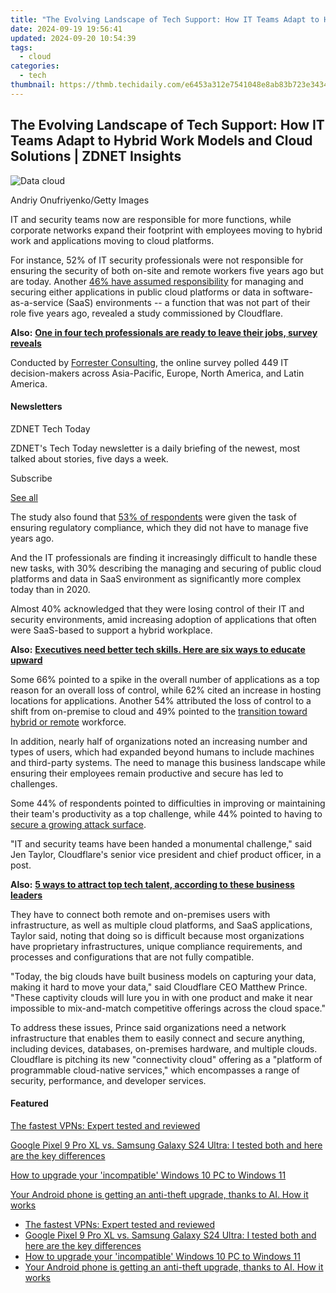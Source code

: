 ```yaml
---
title: "The Evolving Landscape of Tech Support: How IT Teams Adapt to Hybrid Work Models and Cloud Solutions | ZDNET Insights"
date: 2024-09-19 19:56:41
updated: 2024-09-20 10:54:39
tags:
  - cloud
categories:
  - tech
thumbnail: https://thmb.techidaily.com/e6453a312e7541048e8ab83b723e3434e4f0870a3a576f7f373a87bb16fe603f.jpg
---
```


## The Evolving Landscape of Tech Support: How IT Teams Adapt to Hybrid Work Models and Cloud Solutions | ZDNET Insights

![Data cloud](https://www.zdnet.com/a/img/resize/85ad3fb21c1da5bbc9285caf1147d0aec7cfdd87/2023/09/27/0d101cfe-d9f2-4bd2-afce-b1c540dc0dfc/gettyimages-1459535120.jpg?auto=webp&width=1280)

Andriy Onufriyenko/Getty Images

IT and security teams now are responsible for more functions, while corporate networks expand their footprint with employees moving to hybrid work and applications moving to cloud platforms. 

For instance, 52% of IT security professionals were not responsible for ensuring the security of both on-site and remote workers five years ago but are today. Another [46% have assumed responsibility](https://blog.cloudflare.com/welcome-to-connectivity-cloud/) for managing and securing either applications in public cloud platforms or data in software-as-a-service (SaaS) environments -- a function that was not part of their role five years ago, revealed a study commissioned by Cloudflare. 

**Also:** [**One in four tech professionals are ready to leave their jobs, survey reveals**](https://www.zdnet.com/article/one-in-four-tech-professionals-are-ready-to-leave-their-jobs-survey-reveals/)

Conducted by [Forrester Consulting](https://www.cloudflare.com/en-gb/press-releases/2023/new-study-reveals-cloud-giants-are-holding-businesses-captive/), the online survey polled 449 IT decision-makers across Asia-Pacific, Europe, North America, and Latin America. 

#### Newsletters

ZDNET Tech Today

ZDNET's Tech Today newsletter is a daily briefing of the newest, most talked about stories, five days a week.

 Subscribe

[See all](https://www.zdnet.com/newsletters/)

The study also found that [53% of respondents](https://blog.cloudflare.com/welcome-to-connectivity-cloud/) were given the task of ensuring regulatory compliance, which they did not have to manage five years ago. 

And the IT professionals are finding it increasingly difficult to handle these new tasks, with 30% describing the managing and securing of public cloud platforms and data in SaaS environment as significantly more complex today than in 2020\. 

Almost 40% acknowledged that they were losing control of their IT and security environments, amid increasing adoption of applications that often were SaaS-based to support a hybrid workplace. 

**Also:** [**Executives need better tech skills. Here are six ways to educate upward**](https://www.zdnet.com/article/executives-need-better-tech-skills-here-are-six-ways-to-educate-upward/)

Some 66% pointed to a spike in the overall number of applications as a top reason for an overall loss of control, while 62% cited an increase in hosting locations for applications. Another 54% attributed the loss of control to a shift from on-premise to cloud and 49% pointed to the [transition toward hybrid or remote](https://www.zdnet.com/article/security-remote-work-support-top-concerns-amongst-firms/) workforce. 

In addition, nearly half of organizations noted an increasing number and types of users, which had expanded beyond humans to include machines and third-party systems. The need to manage this business landscape while ensuring their employees remain productive and secure has led to challenges.

Some 44% of respondents pointed to difficulties in improving or maintaining their team's productivity as a top challenge, while 44% pointed to having to [secure a growing attack surface](https://www.zdnet.com/article/global-pandemic-opening-up-can-of-security-worms/). 

"IT and security teams have been handed a monumental challenge," said Jen Taylor, Cloudflare's senior vice president and chief product officer, in a post. 

**Also:** [**5 ways to attract top tech talent, according to these business leaders**](https://www.zdnet.com/home-and-office/work-life/5-ways-to-attract-top-tech-talent-according-to-these-business-leaders/)

They have to connect both remote and on-premises users with infrastructure, as well as multiple cloud platforms, and SaaS applications, Taylor said, noting that doing so is difficult because most organizations have proprietary infrastructures, unique compliance requirements, and processes and configurations that are not fully compatible. 

"Today, the big clouds have built business models on capturing your data, making it hard to move your data," said Cloudflare CEO Matthew Prince. "These captivity clouds will lure you in with one product and make it near impossible to mix-and-match competitive offerings across the cloud space."

To address these issues, Prince said organizations need a network infrastructure that enables them to easily connect and secure anything, including devices, databases, on-premises hardware, and multiple clouds. Cloudflare is pitching its new "connectivity cloud" offering as a "platform of programmable cloud-native services," which encompasses a range of security, performance, and developer services. 

#### Featured

[The fastest VPNs: Expert tested and reviewed](https://www.zdnet.com/article/fastest-vpn/ "The fastest VPNs: Expert tested and reviewed")

[Google Pixel 9 Pro XL vs. Samsung Galaxy S24 Ultra: I tested both and here are the key differences](https://www.zdnet.com/article/google-pixel-9-pro-xl-vs-samsung-galaxy-s24-ultra/ "Google Pixel 9 Pro XL vs. Samsung Galaxy S24 Ultra: I tested both and here are the key differences")

[How to upgrade your 'incompatible' Windows 10 PC to Windows 11](https://www.zdnet.com/article/how-to-upgrade-your-incompatible-windows-10-pc-to-windows-11/ "How to upgrade your 'incompatible' Windows 10 PC to Windows 11")

[Your Android phone is getting an anti-theft upgrade, thanks to AI. How it works](https://www.zdnet.com/article/your-android-phone-is-getting-an-anti-theft-upgrade-thanks-to-ai-how-it-works/ "Your Android phone is getting an anti-theft upgrade, thanks to AI. How it works")

* [The fastest VPNs: Expert tested and reviewed](https://www.zdnet.com/article/fastest-vpn/ "The fastest VPNs: Expert tested and reviewed")
* [Google Pixel 9 Pro XL vs. Samsung Galaxy S24 Ultra: I tested both and here are the key differences](https://www.zdnet.com/article/google-pixel-9-pro-xl-vs-samsung-galaxy-s24-ultra/ "Google Pixel 9 Pro XL vs. Samsung Galaxy S24 Ultra: I tested both and here are the key differences")
* [How to upgrade your 'incompatible' Windows 10 PC to Windows 11](https://www.zdnet.com/article/how-to-upgrade-your-incompatible-windows-10-pc-to-windows-11/ "How to upgrade your 'incompatible' Windows 10 PC to Windows 11")
* [Your Android phone is getting an anti-theft upgrade, thanks to AI. How it works](https://www.zdnet.com/article/your-android-phone-is-getting-an-anti-theft-upgrade-thanks-to-ai-how-it-works/ "Your Android phone is getting an anti-theft upgrade, thanks to AI. How it works")

<ins class="adsbygoogle"
     style="display:block"
     data-ad-format="autorelaxed"
     data-ad-client="ca-pub-7571918770474297"
     data-ad-slot="1223367746"></ins>



<ins class="adsbygoogle"
     style="display:block"
     data-ad-client="ca-pub-7571918770474297"
     data-ad-slot="8358498916"
     data-ad-format="auto"
     data-full-width-responsive="true"></ins>
